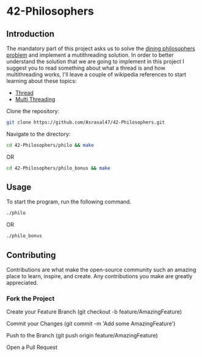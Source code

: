 # 42-Philosophers

## Introduction
The mandatory part of this project asks us to solve the <a href='https://en.wikipedia.org/wiki/Dining_philosophers_problem'>dining philosophers problem</a> and 
implement a mutithreading solution. In order to better understand the solution that we are going to implement in this project I suggest you to read something about what
a thread is and how multithreading works, I'll leave a couple of wikipedia references to start learning about these topics:
<ul>
<li><a href='https://en.wikipedia.org/wiki/Thread_(computing)'>Thread</a></li>
<li><a href='https://en.wikipedia.org/wiki/Multithreading_(computer_architecture)'>Multi Threading</a></li>
</ul>

Clone the repository:
```sh
git clone https://github.com/Asrasal47/42-Philosophers.git
```
Navigate to the directory:
```sh
cd 42-Philosophers/philo && make
```
OR
```sh
cd 42-Philosophers/philo_bonus && make
```

## Usage
To start the program, run the following command.
```sh
./philo
```
OR
```sh
./philo_bonus
```

## Contributing
Contributions are what make the open-source community such an amazing place to learn, inspire, and create.
Any contributions you make are greatly appreciated.

### Fork the Project
Create your Feature Branch (git checkout -b feature/AmazingFeature)

Commit your Changes (git commit -m 'Add some AmazingFeature')

Push to the Branch (git push origin feature/AmazingFeature)

Open a Pull Request

